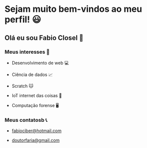 # Sejam muito bem-vindos ao meu perfil! 😃

## Olá eu sou Fabio Closel 🚀

### Meus interesses 📡

- Desenvolvimento de web 💻

- Ciência de dados 📈

- Scratch 🐱

- IoT internet das coisas 🔌

- Computação forense 🖥️

### Meus contatosb 📞

- fabiociber@hotmail.com

- doutorfaria@gmail.com





